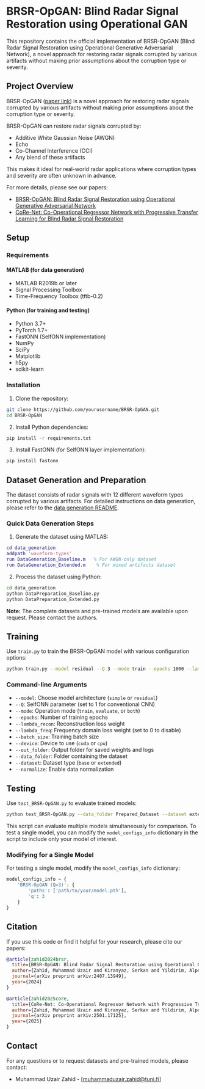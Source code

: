 # BRSR-OpGAN: Blind Radar Signal Restoration using Operational GAN

This repository contains the official implementation of BRSR-OpGAN (Blind Radar Signal Restoration using Operational Generative Adversarial Network), a novel approach for restoring radar signals corrupted by various artifacts without making prior assumptions about the corruption type or severity.

## Project Overview

BRSR-OpGAN ([paper link](https://arxiv.org/abs/2407.13949)) is a novel approach for restoring radar signals corrupted by various artifacts without making prior assumptions about the corruption type or severity.

BRSR-OpGAN can restore radar signals corrupted by:
- Additive White Gaussian Noise (AWGN)
- Echo
- Co-Channel Interference (CCI)
- Any blend of these artifacts

This makes it ideal for real-world radar applications where corruption types and severity are often unknown in advance.

For more details, please see our papers:
- [BRSR-OpGAN: Blind Radar Signal Restoration using Operational Generative Adversarial Network](https://arxiv.org/abs/2407.13949)
- [CoRe-Net: Co-Operational Regressor Network with Progressive Transfer Learning for Blind Radar Signal Restoration](https://arxiv.org/abs/2501.17125)


## Setup

### Requirements

#### MATLAB (for data generation)
- MATLAB R2019b or later
- Signal Processing Toolbox
- Time-Frequency Toolbox (tftb-0.2)

#### Python (for training and testing)
- Python 3.7+
- PyTorch 1.7+
- FastONN (SelfONN implementation)
- NumPy
- SciPy
- Matplotlib
- h5py
- scikit-learn

### Installation

1. Clone the repository:
```bash
git clone https://github.com/yourusername/BRSR-OpGAN.git
cd BRSR-OpGAN
```

2. Install Python dependencies:
```bash
pip install -r requirements.txt
```

3. Install FastONN (for SelfONN layer implementation):
```bash
pip install fastonn
```

## Dataset Generation and Preparation

The dataset consists of radar signals with 12 different waveform types corrupted by various artifacts. For detailed instructions on data generation, please refer to the [data generation README](data_generation/README.md).

### Quick Data Generation Steps

1. Generate the dataset using MATLAB:
```matlab
cd data_generation
addpath 'waveform-types'
run DataGeneration_Baseline.m   % For AWGN-only dataset
run DataGeneration_Extended.m    % For mixed artifacts dataset
```

2. Process the dataset using Python:
```bash
cd data_generation
python DataPreparation_Baseline.py
python DataPreparation_Extended.py
```

**Note:** The complete datasets and pre-trained models are available upon request. Please contact the authors.

## Training

Use `train.py` to train the BRSR-OpGAN model with various configuration options:

```bash
python train.py --model residual --Q 3 --mode train --epochs 1000 --lambda_recon 100 --lambda_freq 2 --batch_size 64 --device cuda --dataset extended
```

### Command-line Arguments

- `--model`: Choose model architecture (`simple` or `residual`)
- `--Q`: SelfONN parameter (set to 1 for conventional CNN)
- `--mode`: Operation mode (`train`, `evaluate`, or `both`)
- `--epochs`: Number of training epochs
- `--lambda_recon`: Reconstruction loss weight
- `--lambda_freq`: Frequency domain loss weight (set to 0 to disable)
- `--batch_size`: Training batch size
- `--device`: Device to use (`cuda` or `cpu`)
- `--out_folder`: Output folder for saved weights and logs
- `--data_folder`: Folder containing the dataset
- `--dataset`: Dataset type (`base` or `extended`)
- `--normalize`: Enable data normalization

## Testing

Use `test_BRSR-OpGAN.py` to evaluate trained models:

```bash
python test_BRSR-OpGAN.py --data_folder Prepared_Dataset --dataset extended --batch_size 32 --output_dir results/
```

This script can evaluate multiple models simultaneously for comparison. To test a single model, you can modify the `model_configs_info` dictionary in the script to include only your model of interest.

### Modifying for a Single Model

For testing a single model, modify the `model_configs_info` dictionary:

```python
model_configs_info = {
    'BRSR-OpGAN (Q=3)': {
        'paths': ['path/to/your/model.pth'],
        'q': 3
    }
}
```

## Citation

If you use this code or find it helpful for your research, please cite our papers:

```bibtex
@article{zahid2024brsr,
  title={BRSR-OpGAN: Blind Radar Signal Restoration using Operational Generative Adversarial Network},
  author={Zahid, Muhammad Uzair and Kiranyaz, Serkan and Yildirim, Alper and Gabbouj, Moncef},
  journal={arXiv preprint arXiv:2407.13949},
  year={2024}
}
```

```bibtex
@article{zahid2025core,
  title={CoRe-Net: Co-Operational Regressor Network with Progressive Transfer Learning for Blind Radar Signal Restoration},
  author={Zahid, Muhammad Uzair and Kiranyaz, Serkan and Yildirim, Alper and Gabbouj, Moncef},
  journal={arXiv preprint arXiv:2501.17125},
  year={2025}
}
```


## Contact

For any questions or to request datasets and pre-trained models, please contact:
- Muhammad Uzair Zahid - [muhammaduzair.zahid@tuni.fi]

